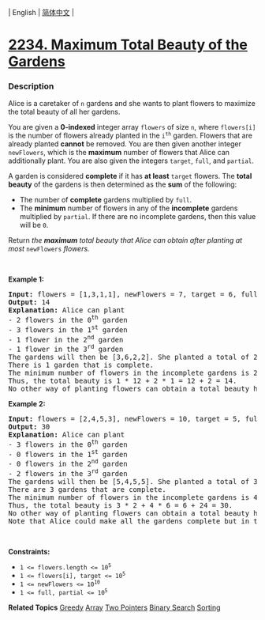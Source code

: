 | English | [简体中文](README.md) |

# [2234. Maximum Total Beauty of the Gardens](https://leetcode.cn/problems/maximum-total-beauty-of-the-gardens)
 ### Description
<p>Alice is a caretaker of <code>n</code> gardens and she wants to plant flowers to maximize the total beauty of all her gardens.</p>

<p>You are given a <strong>0-indexed</strong> integer array <code>flowers</code> of size <code>n</code>, where <code>flowers[i]</code> is the number of flowers already planted in the <code>i<sup>th</sup></code> garden. Flowers that are already planted <strong>cannot</strong> be removed. You are then given another integer <code>newFlowers</code>, which is the <strong>maximum</strong> number of flowers that Alice can additionally plant. You are also given the integers <code>target</code>, <code>full</code>, and <code>partial</code>.</p>

<p>A garden is considered <strong>complete</strong> if it has <strong>at least</strong> <code>target</code> flowers. The <strong>total beauty</strong> of the gardens is then determined as the <strong>sum</strong> of the following:</p>

<ul>
	<li>The number of <strong>complete</strong> gardens multiplied by <code>full</code>.</li>
	<li>The <strong>minimum</strong> number of flowers in any of the <strong>incomplete</strong> gardens multiplied by <code>partial</code>. If there are no incomplete gardens, then this value will be <code>0</code>.</li>
</ul>

<p>Return <em>the <strong>maximum</strong> total beauty that Alice can obtain after planting at most </em><code>newFlowers</code><em> flowers.</em></p>

<p>&nbsp;</p>
<p><strong class="example">Example 1:</strong></p>

<pre>
<strong>Input:</strong> flowers = [1,3,1,1], newFlowers = 7, target = 6, full = 12, partial = 1
<strong>Output:</strong> 14
<strong>Explanation:</strong> Alice can plant
- 2 flowers in the 0<sup>th</sup> garden
- 3 flowers in the 1<sup>st</sup> garden
- 1 flower in the 2<sup>nd</sup> garden
- 1 flower in the 3<sup>rd</sup> garden
The gardens will then be [3,6,2,2]. She planted a total of 2 + 3 + 1 + 1 = 7 flowers.
There is 1 garden that is complete.
The minimum number of flowers in the incomplete gardens is 2.
Thus, the total beauty is 1 * 12 + 2 * 1 = 12 + 2 = 14.
No other way of planting flowers can obtain a total beauty higher than 14.
</pre>

<p><strong class="example">Example 2:</strong></p>

<pre>
<strong>Input:</strong> flowers = [2,4,5,3], newFlowers = 10, target = 5, full = 2, partial = 6
<strong>Output:</strong> 30
<strong>Explanation:</strong> Alice can plant
- 3 flowers in the 0<sup>th</sup> garden
- 0 flowers in the 1<sup>st</sup> garden
- 0 flowers in the 2<sup>nd</sup> garden
- 2 flowers in the 3<sup>rd</sup> garden
The gardens will then be [5,4,5,5]. She planted a total of 3 + 0 + 0 + 2 = 5 flowers.
There are 3 gardens that are complete.
The minimum number of flowers in the incomplete gardens is 4.
Thus, the total beauty is 3 * 2 + 4 * 6 = 6 + 24 = 30.
No other way of planting flowers can obtain a total beauty higher than 30.
Note that Alice could make all the gardens complete but in this case, she would obtain a lower total beauty.
</pre>

<p>&nbsp;</p>
<p><strong>Constraints:</strong></p>

<ul>
	<li><code>1 &lt;= flowers.length &lt;= 10<sup>5</sup></code></li>
	<li><code>1 &lt;= flowers[i], target &lt;= 10<sup>5</sup></code></li>
	<li><code>1 &lt;= newFlowers &lt;= 10<sup>10</sup></code></li>
	<li><code>1 &lt;= full, partial &lt;= 10<sup>5</sup></code></li>
</ul>

**Related Topics**  [Greedy](https://leetcode.cn/tag/greedy) [Array](https://leetcode.cn/tag/array) [Two Pointers](https://leetcode.cn/tag/two-pointers) [Binary Search](https://leetcode.cn/tag/binary-search) [Sorting](https://leetcode.cn/tag/sorting) 